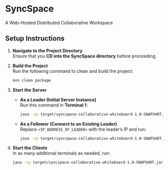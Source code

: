 # SyncSpace
A Web-Hosted Distributed Collaborative Workspace

## Setup Instructions  

1. **Navigate to the Project Directory**  
   Ensure that you **CD into the SyncSpace directory** before proceeding.

2. **Build the Project**  
   Run the following command to clean and build the project:  
   ```sh
   mvn clean package
   ```

3. **Start the Server**  
   - **As a Leader (Initial Server Instance)**  
     Run this command in **Terminal 1**:  
     ```sh
     java -cp target/syncspace-collaborative-whiteboard-1.0-SNAPSHOT.jar com.syncspace.server.Server
     ```
   - **As a Follower (Connect to an Existing Leader)**  
     Replace `<IP_ADDRESS_OF_LEADER>` with the leader’s IP and run:  
     ```sh
     java -cp target/syncspace-collaborative-whiteboard-1.0-SNAPSHOT.jar com.syncspace.server.Server <IP_ADDRESS_OF_LEADER>
     ```

4. **Start the Clients**  
   In as many additional terminals as needed, run:  
   ```sh
   java -cp target/syncspace-collaborative-whiteboard-1.0-SNAPSHOT.jar com.syncspace.client.WhiteboardClient
   ```

